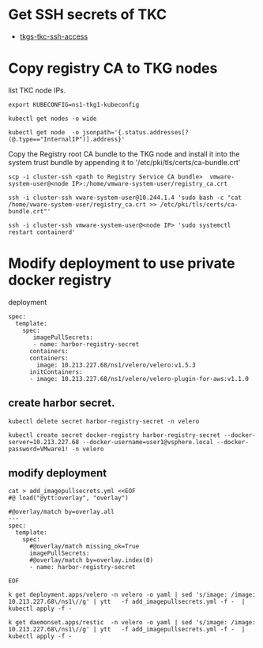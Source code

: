 
# Get SSH secrets of TKC
- [tkgs-tkc-ssh-access](tkgs-tkc-ssh-access.md)


# Copy registry CA to TKG nodes

list TKC node IPs.

```
export KUBECONFIG=ns1-tkg1-kubeconfig

kubectl get nodes -o wide

kubectl get node  -o jsonpath='{.status.addresses[?(@.type=="InternalIP")].address}'
```

Copy the Registry root CA bundle to the TKG node and install it into the system trust bundle by appending it to '/etc/pki/tls/certs/ca-bundle.crt'

```
scp -i cluster-ssh <path to Registry Service CA bundle>  vmware-system-user@<node IP>:/home/vmware-system-user/registry_ca.crt

ssh -i cluster-ssh vware-system-user@10.244.1.4 'sudo bash -c "cat /home/vware-system-user/registry_ca.crt >> /etc/pki/tls/certs/ca-bundle.crt"'

ssh -i cluster-ssh vmware-system-user@<node IP> 'sudo systemctl restart containerd'

```




# Modify deployment to use private docker registry 

deployment 
```
spec:
  template:
    spec:
       imagePullSecrets:
       - name: harbor-registry-secret
      containers:
      containers:
        image: 10.213.227.68/ns1/velero/velero:v1.5.3
      initContainers:
      - image: 10.213.227.68/ns1/velero/velero-plugin-for-aws:v1.1.0
```


## create harbor secret.
```
kubectl delete secret harbor-registry-secret -n velero

kubectl create secret docker-registry harbor-registry-secret --docker-server=10.213.227.68 --docker-username=user1@vsphere.local --docker-password=VMware1! -n velero
```


## modify deployment 

```
cat > add_imagepullsecrets.yml <<EOF
#@ load("@ytt:overlay", "overlay")

#@overlay/match by=overlay.all
---
spec:
  template:
    spec:
      #@overlay/match missing_ok=True
      imagePullSecrets:
      #@overlay/match by=overlay.index(0)
      - name: harbor-registry-secret
 
EOF
```

```
k get deployment.apps/velero -n velero -o yaml | sed 's/image: /image: 10.213.227.68\/ns1\//g' | ytt   -f add_imagepullsecrets.yml -f -  | kubectl apply -f -

k get daemonset.apps/restic  -n velero -o yaml | sed 's/image: /image: 10.213.227.68\/ns1\//g' | ytt   -f add_imagepullsecrets.yml -f -  | kubectl apply -f -
```